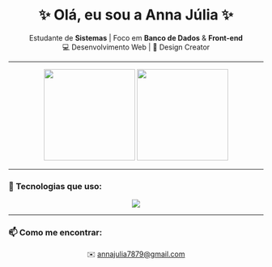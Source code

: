 <h1 align="center">✨ Olá, eu sou a Anna Júlia ✨</h1>

<p align="center">
  Estudante de <b>Sistemas</b> | Foco em <b>Banco de Dados</b> & <b>Front-end</b><br/>
  💻 Desenvolvimento Web | 🎨 Design Creator
</p>

---

<div align="center">
  <img src="https://github-readme-stats.vercel.app/api?username=Julia-alt-0w0&show_icons=true&theme=catppuccin_mocha" height="180em" />
  <img src="https://github-readme-stats.vercel.app/api/top-langs?username=Julia-alt-0w0&layout=compact&langs_count=8&card_width=320&theme=catppuccin_mocha" height="180em" />
</div>

---

### 🚀 Tecnologias que uso:
<div align="center">
  <img src="https://skillicons.dev/icons?i=html,css,js,python,java,mysql,git,github" />
</div>

---

### 📫 Como me encontrar:
<div align="center">
  ✉️ <a href="mailto:annajulia7879@gmail.com">annajulia7879@gmail.com</a>
</div>
